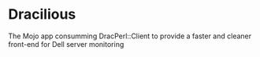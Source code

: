 # Dracilious
The Mojo app consumming DracPerl::Client to provide a faster and cleaner front-end for Dell server monitoring
